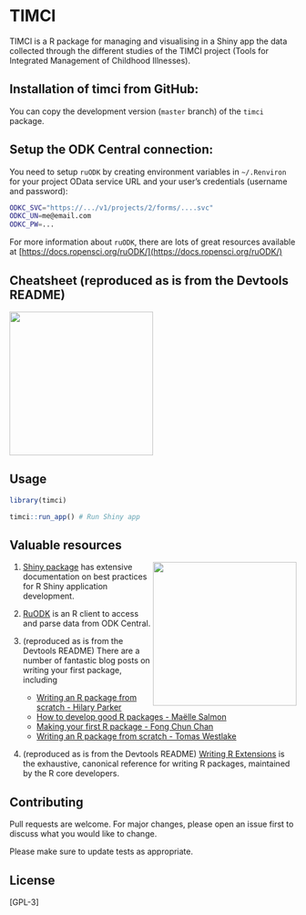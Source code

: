 # TIMCI

TIMCI is a R package for managing and visualising in a Shiny app the data collected through the different studies of the TIMCI project (Tools for Integrated Management of Childhood Illnesses).

## Installation of timci from GitHub:
You can copy the development version (`master` branch) of the `timci` package.

## Setup the ODK Central connection:
You need to setup `ruODK` by creating environment variables in `~/.Renviron` for your project OData service URL and your user’s credentials (username and password):
```bash
ODKC_SVC="https://.../v1/projects/2/forms/....svc"
ODKC_UN=me@email.com
ODKC_PW=...
```
For more information about `ruODK`, there are lots of great resources available at [https://docs.ropensci.org/ruODK/](https://docs.ropensci.org/ruODK/)

## Cheatsheet (reproduced as is from the Devtools README)

<a href="https://rawgit.com/rstudio/cheatsheets/master/package-development.pdf"><img src="https://raw.githubusercontent.com/batpigandme/cheatsheets/1c942c36846559b3e8efbd40d023bc351aeed6ba/pngs/thumbnails/package-development-thumbs.png" height="252"/></a>

## Usage

```R
library(timci)

timci::run_app() # Run Shiny app
```

## Valuable resources

<a href="https://shiny.rstudio.com/articles/"><img src="http://r-pkgs.org/images/cover.png" height="252" align = "right"/></a>

1. [Shiny package](https://shiny.rstudio.com/articles/) has extensive documentation on best practices for R Shiny application development.

2. [RuODK](https://docs.ropensci.org/ruODK/) is an R client to access and parse data from ODK Central.

3. (reproduced as is from the Devtools README) There are a number of fantastic blog posts on writing your first package, including
   - [Writing an R package from scratch - Hilary Parker](https://hilaryparker.com/2014/04/29/writing-an-r-package-from-scratch/)
   - [How to develop good R packages - Maëlle Salmon](http://www.masalmon.eu/2017/12/11/goodrpackages/)
   - [Making your first R package - Fong Chun Chan](http://tinyheero.github.io/jekyll/update/2015/07/26/making-your-first-R-package.html)
   - [Writing an R package from scratch - Tomas Westlake](https://r-mageddon.netlify.com/post/writing-an-r-package-from-scratch/)

4. (reproduced as is from the Devtools README) [Writing R Extensions](https://cran.r-project.org/doc/manuals/r-release/R-exts.html) is
   the exhaustive, canonical reference for writing R packages, maintained by the R core developers.

## Contributing
Pull requests are welcome. For major changes, please open an issue first to discuss what you would like to change.

Please make sure to update tests as appropriate.

## License
[GPL-3]